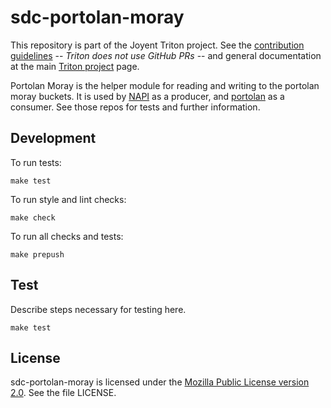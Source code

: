<!--
    This Source Code Form is subject to the terms of the Mozilla Public
    License, v. 2.0. If a copy of the MPL was not distributed with this
    file, You can obtain one at http://mozilla.org/MPL/2.0/.
-->

<!--
    Copyright (c) 2016, Joyent, Inc.
-->

# sdc-portolan-moray

This repository is part of the Joyent Triton project. See the [contribution
guidelines](https://github.com/joyent/triton/blob/master/CONTRIBUTING.md) --
*Triton does not use GitHub PRs* -- and general documentation at the main
[Triton project](https://github.com/joyent/triton) page.

Portolan Moray is the helper module for reading and writing to the portolan
moray buckets. It is used by [NAPI](https://github.com/joyent/sdc-napi) as a
producer, and [portolan](https://github.com/joyent/sdc-portolan) as a
consumer. See those repos for tests and further information.


## Development

To run tests:

    make test

To run style and lint checks:

    make check

To run all checks and tests:

    make prepush


## Test

Describe steps necessary for testing here.

    make test


## License

sdc-portolan-moray is licensed under the
[Mozilla Public License version 2.0](http://mozilla.org/MPL/2.0/).
See the file LICENSE.
